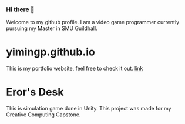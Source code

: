 ### Hi there 👋
Welcome to my github profile. I am a video game programmer currently pursuing my Master in SMU Guildhall.

# yimingp.github.io
This is my portfolio website, feel free to check it out. [link](yimingp.github.io)

# Eror's Desk
This is simulation game done in Unity. This project was made for my Creative Computing Capstone. 

<!--
**yimingp/yimingp** is a ✨ _special_ ✨ repository because its `README.md` (this file) appears on your GitHub profile.

Here are some ideas to get you started:

- 🔭 I’m currently working on ...
- 🌱 I’m currently learning ...
- 👯 I’m looking to collaborate on ...
- 🤔 I’m looking for help with ...
- 💬 Ask me about ...
- 📫 How to reach me: ...
- 😄 Pronouns: ...
- ⚡ Fun fact: ...
-->
